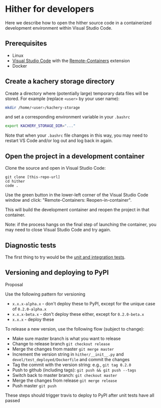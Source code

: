 # Hither for developers

Here we describe how to open the hither source code in a containerized development environment within Visual Studio Code.

## Prerequisites

* Linux
* [Visual Studio Code](https://code.visualstudio.com/) with the [Remote-Containers](https://marketplace.visualstudio.com/items?itemName=ms-vscode-remote.remote-containers) extension
* Docker

## Create a kachery storage directory

Create a directory where (potentially large) temporary data files will be stored. For example (replace `<user>` by your user name):

```bash
mkdir /home/<user>/kachery-storage
```

and set a corresponding environment variable in your `.bashrc`

```bash
export KACHERY_STORAGE_DIR="..."
```

Note that when your `.bashrc` file changes in this way, you may need to restart VS Code and/or log out and log back in again.

## Open the project in a development container

Clone the source and open in Visual Studio Code:

```
git clone [this-repo-url]
cd hither
code .
```

Use the green button in the lower-left corner of the Visual Studio Code window and click: "Remote-Containers: Reopen-in-container".

This will build the development container and reopen the project in that container.

Note: if the process hangs on the final step of launching the container, you may need to close Visual Studio Code and try again.

## Diagnostic tests

The first thing to try would be the [unit and integration tests]('./tests.md).

## Versioning and deploying to PyPI

Proposal

Use the following pattern for versioning
* `x.x.x-alpha.x` - don't deploy these to PyPI, except for the unique case of `0.2.0-alpha.x`
* `x.x.x-beta.x` - don't deploy these either, except for `0.2.0-beta.x`
* `x.x.x` - deploy these

To release a new version, use the following flow (subject to change):
* Make sure master branch is what you want to release
* Change to release branch `git checkout release`
* Merge the changes from master `git merge master`
* Increment the version string in `hither/__init__.py` and `devel/test_deployed/Dockerfile` and commit the changes
* Tag the commit with the version string: e.g., `git tag 0.2.0`
* Push to github (including tags): `git push && git push --tags`
* Switch back to master branch: `git checkout master`
* Merge the changes from release `git merge release`
* Push master `git push`

These steps should trigger travis to deploy to PyPI after unit tests have all passed